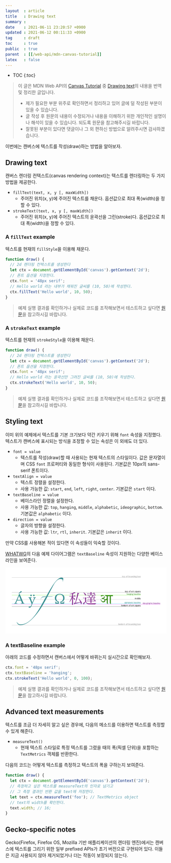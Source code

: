 ```yaml
---
layout  : article
title   : Drawing text
summary : 
date    : 2021-06-11 23:20:57 +0900
updated : 2021-06-12 00:11:33 +0900
tag     : draft
toc     : true
public  : true
parent  : [[/web-api/mdn-canvas-tutorial]]
latex   : false
---
```

* TOC
{:toc}

> 이 글은 MDN Web API의 [Canvas Tutorial](https://developer.mozilla.org/en-US/docs/Web/API/Canvas_API/Tutorial) 중 [Drawing text](https://developer.mozilla.org/en-US/docs/Web/API/Canvas_API/Tutorial/Drawing_text)의 내용을 번역 및 정리한 글입니다.
>
> * 제가 필요한 부분 위주로 확인하면서 정리하고 있어 글에 덜 작성된 부분이 있을 수 있습니다.
> * 글 작성 후 원문의 내용이 수정되거나 내용을 이해하기 위한 개인적인 설명이나 해석이 있을 수 있습니다. 되도록 원문을 참고해주시길 바랍니다.
> * 잘못된 부분이 있다면 댓글이나 그 외 편하신 방법으로 알려주시면 감사하겠습니다.

이번에는 캔버스에 텍스트를 작성(draw)하는 방법을 알아보자.

## Drawing text

캔버스 렌더링 컨텍스트(canvas rendering context)는 텍스트를 렌더링하는 두 가지 방법을 제공한다.

* `fillText(text, x, y [, maxWidth])`
    * 주어진 위치(x, y)에 주어진 텍스트를 채운다. 옵션값으로 최대 폭(width)을 정할 수 있다.
* `strokeText(text, x, y [, maxWidth])`
    * 주어진 위치(x, y)에 주어진 텍스트의 윤곽선을 그린(stroke)다.  옵션값으로 최대 폭(width)을 정할 수 있다.

### A `fillText` example

텍스트를 현재의 `fillStyle`을 이용해 채운다.

```js
function draw() {
  // 2d 렌더링 컨텍스트를 생성한다
  let ctx = document.getElementById('canvas').getContext('2d');
  // 폰트 옵션을 지정한다.
  ctx.font = '48px serif';
  // Hello world 라는 내부가 채워진 글씨를 (10, 50)에 작성한다.
  ctx.fillText('Hello world', 10, 50);
}
```

> 예제 실행 결과를 확인하거나 실제로 코드를 조작해보면서 테스트하고 싶다면 [원문](https://developer.mozilla.org/en-US/docs/Web/API/Canvas_API/Tutorial/Drawing_text#a_filltext_example)을 참고하시길 바랍니다.

### A `strokeText` example

텍스트를 현재의 `strokeStyle`을 이용해 채운다.

```js
function draw() {
  // 2d 렌더링 컨텍스트를 생성한다
  let ctx = document.getElementById('canvas').getContext('2d');
  // 폰트 옵션을 지정한다.
  ctx.font = '48px serif';
  // Hello world 라는 윤곽선만 그려진 글씨를 (10, 50)에 작성한다.
  ctx.strokeText('Hello world', 10, 50);
}
```

> 예제 실행 결과를 확인하거나 실제로 코드를 조작해보면서 테스트하고 싶다면 [원문](https://developer.mozilla.org/en-US/docs/Web/API/Canvas_API/Tutorial/Drawing_text#a_stroketext_example)을 참고하시길 바랍니다.

## Styling text

이미 위의 예제에서 텍스트를 기본 크기보다 약간 키우기 위해 `font` 속성을 지정했다. 텍스트가 캔버스에 표시되는 방식을 조정할 수 있는 속성은 이 외에도 더 있다.

* `font = value`
    * 텍스트를 작성(draw)할 때 사용되는 현재 텍스트의 스타일이다. 값은 문자열이며 CSS `font` 프로퍼티와 동일한 형식이 사용된다. 기본값은 10px의 sans-serif 폰트이다.
* `textAlign = value`
    * 텍스트 정렬을 설정한다.
    * 사용 가능한 값: `start`, `end`, `left`, `right`, `center`. 기본값은 `start` 이다.
* `textBaseline = value`
    * 베이스라인 정렬을 설정한다.
    * 사용 가능한 값: `top`, `hanging`, `middle`, `alphabetic`, `ideographic`, `bottom`. 기본값은 `alphabetic` 이다.
* `direction = value`
    * 글자의 방향을 설정한다.
    * 사용 가능한 값: `ltr`, `rtl`, `inherit`. 기본값은 `inherit` 이다.

만약 CSS를 사용해본 적이 있다면 이 속성들이 익숙할 것이다.

[WHATWG](https://whatwg.org)의 다음 예제 다이어그램은 `textBaseline` 속성이 지원하는 다양한 베이스라인을 보여준다.

![baselines](/post-img/mdn-canvas-tutorial-4-drawing-text/baselines.png)

### A textBaseline example

아래의 코드를 수정하면서 캔버스에서 어떻게 바뀌는지 실시간으로 확인해보자.

```js
ctx.font = '48px serif';
ctx.textBaseline = 'hanging';
ctx.strokeText('Hello world', 0, 100);
```

> 예제 실행 결과를 확인하거나 실제로 코드를 조작해보면서 테스트하고 싶다면 [원문](https://developer.mozilla.org/en-US/docs/Web/API/Canvas_API/Tutorial/Drawing_text#a_textbaseline_example)을 참고하시길 바랍니다.

## Advanced text measurements

텍스트를 조금 더 자세히 알고 싶은 경우에, 다음의 메소드를 이용하면 텍스트를 측정할 수 있게 해준다.

* `measureText()`
    * 현재 텍스트 스타일로 특정 텍스트를 그렸을 때의 폭(픽셀 단위)을 포함하는 `TextMetrics` 객체를 반환한다.

다음의 코드는 어떻게 텍스트를 측정하고 텍스트의 폭을 구하는지 보여준다.

```js
function draw() {
  let ctx = document.getElementById('canvas').getContext('2d');
  // 측정하고 싶은 텍스트를 measureText의 인자로 넘기고
  // 그 측정 결과인 반환 값을 text에 저장한다.
  let text = ctx.measureText('foo'); // TextMetrics object
  // text의 width를 확인한다.
  text.width; // 16;
}
```

## Gecko-specific notes

Gecko(Firefox, Firefox OS, Mozilla 기반 에플리케이션의 렌더링 엔진)에서는 캔버스에 텍스트를 그리기 위한 일부 prefixed APIs가 초기 버전으로 구현되어 있다. 이들은 지금 사용되지 않아 제거되었거나 더는 작동이 보장되지 않는다.
